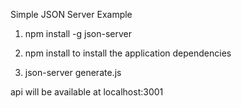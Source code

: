 Simple JSON Server Example

1) npm install -g json-server

2) npm install to install the application dependencies

3) json-server generate.js

api will be available at localhost:3001